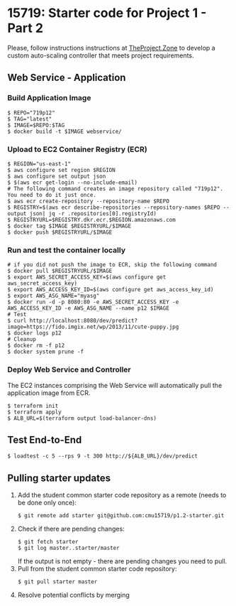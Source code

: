 # 15719: Starter code for Project 1 - Part 2

Please, follow instructions instructions at [TheProject.Zone](https://theproject.zone/s19-advcc/autoscaling-controller) to develop a custom auto-scaling controller that meets project requirements.

## Web Service - Application
### Build Application Image
```
$ REPO="719p12"
$ TAG="latest"
$ IMAGE=$REPO:$TAG
$ docker build -t $IMAGE webservice/
```

### Upload to EC2 Container Registry (ECR)
```
$ REGION="us-east-1"
$ aws configure set region $REGION
$ aws configure set output json
$ $(aws ecr get-login --no-include-email)
# The following command creates an image repository called "719p12". You need to do it just once.
$ aws ecr create-repository --repository-name $REPO
$ REGISTRY=$(aws ecr describe-repositories --repository-names $REPO --output json| jq -r .repositories[0].registryId)
$ REGISTRYURL=$REGISTRY.dkr.ecr.$REGION.amazonaws.com
$ docker tag $IMAGE $REGISTRYURL/$IMAGE
$ docker push $REGISTRYURL/$IMAGE
```

### Run and test the container locally
```
# if you did not push the image to ECR, skip the following command
$ docker pull $REGISTRYURL/$IMAGE
$ export AWS_SECRET_ACCESS_KEY=$(aws configure get aws_secret_access_key)
$ export AWS_ACCESS_KEY_ID=$(aws configure get aws_access_key_id)
$ export AWS_ASG_NAME="myasg"
$ docker run -d -p 8080:80 -e AWS_SECRET_ACCESS_KEY -e AWS_ACCESS_KEY_ID -e AWS_ASG_NAME --name p12 $IMAGE
# Test
$ curl http://localhost:8080/dev/predict?image=https://fido.imgix.net/wp/2013/11/cute-puppy.jpg
$ docker logs p12
# Cleanup
$ docker rm -f p12
$ docker system prune -f
```
### Deploy Web Service and Controller
The EC2 instances comprising the Web Service will automatically pull the application image from ECR.
```
$ terraform init
$ terraform apply
$ ALB_URL=$(terraform output load-balancer-dns)
```
## Test End-to-End
```
$ loadtest -c 5 --rps 9 -t 300 http://${ALB_URL}/dev/predict
```
## Pulling starter updates
1. Add the student common starter code repository as a remote (needs to be done only once):
    ```
    $ git remote add starter git@github.com:cmu15719/p1.2-starter.git
    ```
1. Check if there are pending changes:
    ```
    $ git fetch starter
    $ git log master..starter/master
    ```
    If the output is not empty - there are pending changes you need to pull.
1. Pull from the student common starter code repository:
    ```
    $ git pull starter master
    ```
1. Resolve potential conflicts by merging
